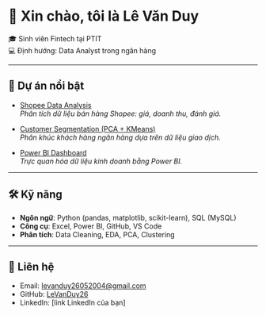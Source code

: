 # 👋 Xin chào, tôi là Lê Văn Duy
🎓 Sinh viên Fintech tại PTIT  
💻 Định hướng: Data Analyst trong ngân hàng  

---

## 📂 Dự án nổi bật
- [Shopee Data Analysis](https://github.com/LeVanDuy26/shopee-analysis)  
  *Phân tích dữ liệu bán hàng Shopee: giá, doanh thu, đánh giá.*  

- [Customer Segmentation (PCA + KMeans)](https://github.com/LeVanDuy26/customer-segmentation)  
  *Phân khúc khách hàng ngân hàng dựa trên dữ liệu giao dịch.*  

- [Power BI Dashboard](#)  
  *Trực quan hóa dữ liệu kinh doanh bằng Power BI.*  

---

## 🛠 Kỹ năng
- **Ngôn ngữ**: Python (pandas, matplotlib, scikit-learn), SQL (MySQL)  
- **Công cụ**: Excel, Power BI, GitHub, VS Code  
- **Phân tích**: Data Cleaning, EDA, PCA, Clustering  

---

## 📩 Liên hệ
- Email: levanduy26052004@gmail.com  
- GitHub: [LeVanDuy26](https://github.com/LeVanDuy26)  
- LinkedIn: [link LinkedIn của bạn]  
